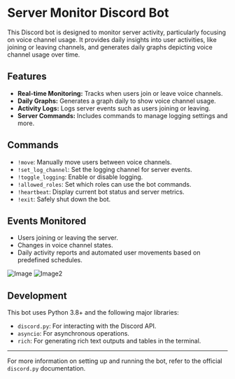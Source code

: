 # Server Monitor Discord Bot

This Discord bot is designed to monitor server activity, particularly focusing on voice channel usage. It provides daily insights into user activities, like joining or leaving channels, and generates daily graphs depicting voice channel usage over time.

## Features

- **Real-time Monitoring:** Tracks when users join or leave voice channels.
- **Daily Graphs:** Generates a graph daily to show voice channel usage.
- **Activity Logs:** Logs server events such as users joining or leaving.
- **Server Commands:** Includes commands to manage logging settings and more.

## Commands

- `!move`: Manually move users between voice channels.
- `!set_log_channel`: Set the logging channel for server events.
- `!toggle_logging`: Enable or disable logging.
- `!allowed_roles`: Set which roles can use the bot commands.
- `!heartbeat`: Display current bot status and server metrics.
- `!exit`: Safely shut down the bot.

## Events Monitored

- Users joining or leaving the server.
- Changes in voice channel states.
- Daily activity reports and automated user movements based on predefined schedules.

![Image](https://i.imgur.com/d5wyY5u.png)
![Image2](https://i.imgur.com/Vj9kwND.png)

## Development

This bot uses Python 3.8+ and the following major libraries:
- `discord.py`: For interacting with the Discord API.
- `asyncio`: For asynchronous operations.
- `rich`: For generating rich text outputs and tables in the terminal.

---

For more information on setting up and running the bot, refer to the official `discord.py` documentation.

